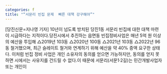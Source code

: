 ```yaml
---
categories: f
title: "“서문리 빈집 문제  빠른 대책 강구해야”"
---
```

[당진신문=지나영 기자] 10년이 넘도록 방치된 당진1동 서문리 빈집에 대한 대책 마련이 시급하다는 지적이다.당진시에서 추진하는 읍면동 빈집정비사업은 매년 5억 원 이상의 예산을 투입해 △2019년 103동 △2020년 100동 △2021년 103동 △2022년 96동 철거했으며, 최근 슬레이트 철거와 연계하기 위해 예산을 약 40% 증액 요구한 상태다. 이처럼 빈집 정비 사업은 개인 소유자의 동의를 얻으면 가능하지만, 동의를 얻지 못하면 시에서는 사유지를 건드릴 수 없다.이 때문에 서문리(서문1·2길)는 민간개발사업자 또는 개인이